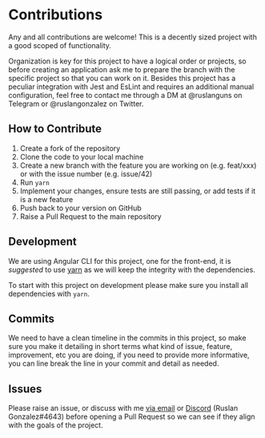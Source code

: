 # Contributions

Any and all contributions are welcome! This is a decently sized project with a good scoped of functionality.

Organization is key for this project to have a logical order or projects, so before creating an application ask me to prepare the branch with the specific project so that you can work on it. Besides this project has a peculiar integration with Jest and EsLint and requires an additional manual configuration, feel free to contact me through a DM at @ruslanguns on Telegram or @ruslangonzalez on Twitter.

## How to Contribute

1. Create a fork of the repository
2. Clone the code to your local machine
3. Create a new branch with the feature you are working on (e.g. feat/xxx) or with the issue number (e.g. issue/42)
4. Run `yarn`
5. Implement your changes, ensure tests are still passing, or add tests if it is a new feature
6. Push back to your version on GitHub
7. Raise a Pull Request to the main repository

## Development

We are using Angular CLI for this project, one for the front-end, it is _suggested_ to use [yarn](https://classic.yarnpkg.com/en/docs/getting-started) as we will keep the integrity with the dependencies.

To start with this project on development please make sure you install all dependencies with `yarn`.

## Commits

We need to have a clean timeline in the commits in this project, so make sure you make it detailing in short terms what kind of issue, feature, improvement, etc you are doing, if you need to provide more informative, you can line break the line in your commit and detail as needed. 

## Issues

Please raise an issue, or discuss with me [via email](mailto:ruslanguns@gmail.com) or [Discord](https://discordapp.com) (Ruslan Gonzalez#4643) before opening a Pull Request so we can see if they align with the goals of the project.
